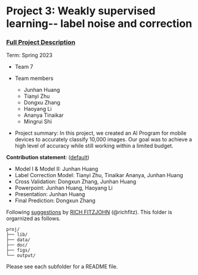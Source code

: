 # Project 3: Weakly supervised learning-- label noise and correction


### [Full Project Description](doc/project3_desc.md)

Term: Spring 2023

+ Team 7
+ Team members
	+ Junhan Huang
	+ Tianyi Zhu
	+ Dongxu Zhang
	+ Haoyang Li
	+ Ananya Tinaikar
	+ Mingrui Shi

+ Project summary: In this project, we created an AI Program for mobile devices to accurately classify 10,000 images. Our goal was to achieve a high level of accuracy while still working within a limited budget. 
	

**Contribution statement**: ([default](doc/a_note_on_contributions.md)) 
+ Model I & Model II: Junhan Huang
+ Label Correction Model: Tianyi Zhu, Tinaikar Ananya, Junhan Huang
+ Cross Validation: Dongxun Zhang, Junhan Huang
+ Powerpoint: Junhan Huang, Haoyang Li
+ Presentation: Junhan Huang
+ Final Prediction: Dongxun Zhang

Following [suggestions](http://nicercode.github.io/blog/2013-04-05-projects/) by [RICH FITZJOHN](http://nicercode.github.io/about/#Team) (@richfitz). This folder is orgarnized as follows.

```
proj/
├── lib/
├── data/
├── doc/
├── figs/
└── output/
```

Please see each subfolder for a README file.
